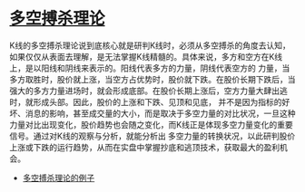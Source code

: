 # [多空搏杀理论](https://weread.qq.com/web/reader/de5328a07188d4d6de53636kd3d322001ad3d9446802347)

  K线的多空搏杀理论说到底核心就是研判K线时，必须从多空搏杀的角度去认知，如果仅仅从表面去理解，是无法掌握K线精髓的。具体来说，多方和空方在K线上，是以阳线和阴线来表示的。阳线代表多方的力量，阴线代表空方的
  力量，当多方取胜时，股价就上涨，当空方占优势时，股价就下跌。在股价长期下跌后，当强大的多方力量进场时，就会形成底部。在股价长期上涨后，空方力量大肆出逃时，就形成头部。因此，股价的上涨和下跌、见顶和见底，
  并不是因为指标的好坏、消息的影响，甚至成交量的大小，而是取决于多空力量的对比状况，一旦这种力量对比出现变化，股价趋势也会随之变化，而K线正是体现多空力量变化的重要信号。通过对K线的观察与分析，就能分析出
  多空力量的转换状况，以此研判股价上涨或下跌的运行趋势，从而在实盘中掌握抄底和逃顶技术，获取最大的盈利机会。

* [多空搏杀理论的例子](https://weread.qq.com/web/reader/d46323d07198d5abd46de98k65132ca01b6512bd43d90e3)
